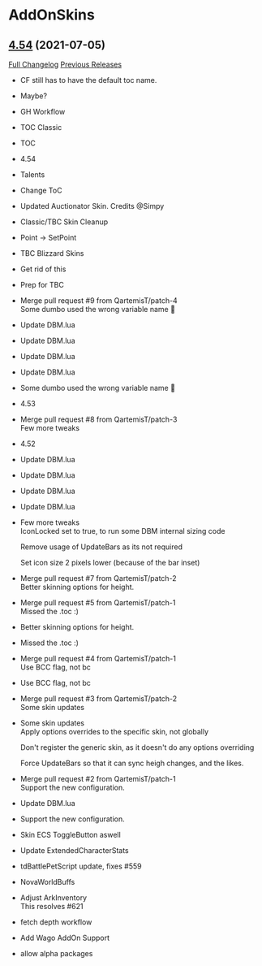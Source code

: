 # AddOnSkins

## [4.54](https://github.com/Azilroka/AddOnSkins/tree/4.54) (2021-07-05)
[Full Changelog](https://github.com/Azilroka/AddOnSkins/compare/4.51...4.54) [Previous Releases](https://github.com/Azilroka/AddOnSkins/releases)

- CF still has to have the default toc name.  
- Maybe?  
- GH Workflow  
- TOC Classic  
- TOC  
- 4.54  
- Talents  
- Change ToC  
- Updated Auctionator Skin. Credits @Simpy  
- Classic/TBC Skin Cleanup  
- Point -> SetPoint  
- TBC Blizzard Skins  
- Get rid of this  
- Prep for TBC  
- Merge pull request #9 from QartemisT/patch-4  
    Some dumbo used the wrong variable name :rofl:  
- Update DBM.lua  
- Update DBM.lua  
- Update DBM.lua  
- Update DBM.lua  
- Some dumbo used the wrong variable name :rofl:  
- 4.53  
- Merge pull request #8 from QartemisT/patch-3  
    Few more tweaks  
- 4.52  
- Update DBM.lua  
- Update DBM.lua  
- Update DBM.lua  
- Update DBM.lua  
- Few more tweaks  
    IconLocked set to true, to run some DBM internal sizing code  
    Remove usage of UpdateBars as its not required  
    Set icon size 2 pixels lower (because of the bar inset)  
- Merge pull request #7 from QartemisT/patch-2  
    Better skinning options for height.  
- Merge pull request #5 from QartemisT/patch-1  
    Missed the .toc :)  
- Better skinning options for height.  
- Missed the .toc :)  
- Merge pull request #4 from QartemisT/patch-1  
    Use BCC flag, not bc  
- Use BCC flag, not bc  
- Merge pull request #3 from QartemisT/patch-2  
    Some skin updates  
- Some skin updates  
    Apply options overrides to the specific skin, not globally  
    Don't register the generic skin, as it doesn't do any options overriding  
    Force UpdateBars so that it can sync heigh changes, and the likes.  
- Merge pull request #2 from QartemisT/patch-1  
    Support the new configuration.  
- Update DBM.lua  
- Support the new configuration.  
- Skin ECS ToggleButton aswell  
- Update ExtendedCharacterStats  
- tdBattlePetScript update, fixes #559  
- NovaWorldBuffs  
- Adjust ArkInventory  
    This resolves #621  
- fetch depth workflow  
- Add Wago AddOn Support  
- allow alpha packages  
